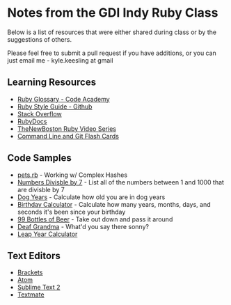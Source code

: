 # Notes from the GDI Indy Ruby Class

Below is a list of resources that were either shared during class or by the suggestions of others. 

Please feel free to submit a pull request if you have additions, or you can just email me - kyle.keesling at gmail

## Learning Resources
- [Ruby Glossary - Code Academy](https://www.codecademy.com/articles/glossary-ruby)
- [Ruby Style Guide - Github](https://github.com/styleguide/ruby)
- [Stack Overflow](http://stackoverflow.com/questions/tagged/ruby)
- [RubyDocs](http://ruby-doc.org/core-2.2.0/)
- [TheNewBoston Ruby Video Series](https://www.youtube.com/playlist?list=PL1512BD72E7C9FFCA)
- [Command Line and Git Flash Cards](http://samkap.github.io/command-line-starter-kit/)

## Code Samples
- [pets.rb](https://gist.github.com/kylekeesling/91e500b05dec24d4b552) - Working w/ Complex Hashes
- [Numbers Divisble by 7](https://gist.github.com/kylekeesling/4523d06719e6284cc80f) - List all of the numbers between 1 and 1000 that are divisble by 7
- [Dog Years](https://gist.github.com/kylekeesling/5df807dc976a726e589e) - Calculate how old you are in dog years
- [Birthday Calculator](https://gist.github.com/bsjohnson/cab2d61107a21dce0b50) - Calculate how many years, months, days, and seconds it's been since your birthday
- [99 Bottles of Beer](https://gist.github.com/kylekeesling/e70e9c69eb87c42ed99f) - Take out down and pass it around
- [Deaf Grandma](https://gist.github.com/kylekeesling/1a255ebe6505823c5a83) - What'd you say there sonny?
- [Leap Year Calculator](https://gist.github.com/kylekeesling/26ab35c7ed15f04bb343)

## Text Editors
- [Brackets](http://brackets.io)
- [Atom](https://atom.io)
- [Sublime Text 2](http://www.sublimetext.com/2)
- [Textmate](http://macromates.com)
